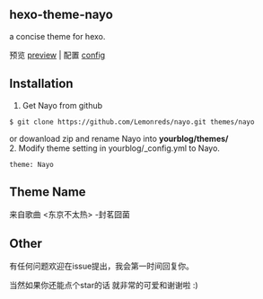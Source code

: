 ## hexo-theme-nayo

a concise theme for hexo.

预览 [preview](http://lemonreds.github.io) | 配置 [config](http://synch.site/2018/01/01/Hexo-theme-Nayo/)

## Installation

1. Get Nayo from github 
```
$ git clone https://github.com/Lemonreds/nayo.git themes/nayo
```

or dowanload zip and rename Nayo into **yourblog/themes/**  
2. Modify theme setting in yourblog/_config.yml to Nayo. 

```
theme: Nayo
```

## Theme Name 

来自歌曲 <东京不太热> -封茗囧菌

## Other

有任何问题欢迎在issue提出，我会第一时间回复你。

当然如果你还能点个star的话 就非常的可爱和谢谢啦 :)